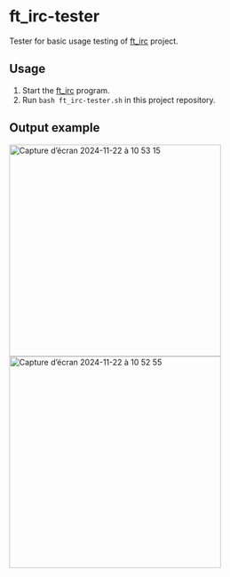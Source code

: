 # ft_irc-tester

Tester for basic usage testing of [ft_irc](https://github.com/faboussard/42-irc) project.

## Usage
1. Start the [ft_irc](https://github.com/faboussard/42-irc) program.
2. Run `bash ft_irc-tester.sh` in this project repository.

## Output example
<img width="381" alt="Capture d’écran 2024-11-22 à 10 53 15" src="https://github.com/user-attachments/assets/c7057be0-1a1c-4e51-99ee-db3fbbcb9c9b">   

<img width="381" alt="Capture d’écran 2024-11-22 à 10 52 55" src="https://github.com/user-attachments/assets/304f9f5a-b51a-4193-96e3-34c5e9783326">
